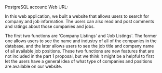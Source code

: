 PostgreSQL account: 
Web URL:

In this web application, we built a website that allows users to search for company and job information. The users can also read and post comments and ratings about those companies and jobs. 

The first two functions are 'Company Listings' and 'Job Listings'. The former one allows users to see the name and industry of all of the companies in the database, and the later allows users to see the job title and company name of all available job positions. These two functions are new features that are not included in the part 1 proposal, but we think it might be a helpful to first let the users have a general idea of what type of companies and positions are available on our website.
